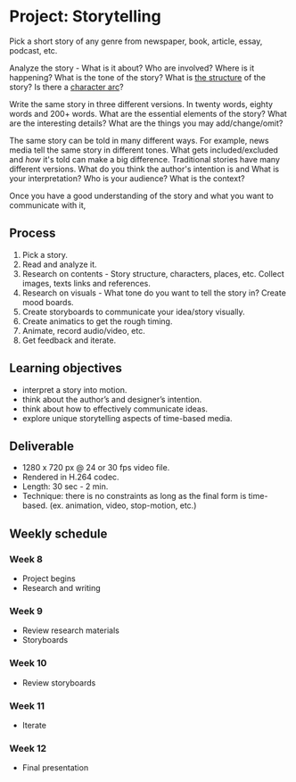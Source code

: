 # Project: Storytelling

Pick a short story of any genre from newspaper, book, article, essay, podcast, etc.

Analyze the story - What is it about? Who are involved? Where is it happening? What is the tone of the story? What is [the structure](https://en.wikipedia.org/wiki/Dramatic_structure) of the story? Is there a [character arc](https://en.wikipedia.org/wiki/Character_arc)?

Write the same story in three different versions. In twenty words, eighty words and 200+ words. What are the essential elements of the story? What are the interesting details? What are the things you may add/change/omit?

The same story can be told in many different ways. For example, news media tell the same story in different tones. What gets included/excluded and *how* it's told can make a big difference. Traditional stories have many different versions. What do you think the author's intention is and What is your interpretation? Who is your audience? What is the context?

Once you have a good understanding of the story and what you want to communicate with it, 


## Process
1. Pick a story.
1. Read and analyze it.
1. Research on contents - Story structure, characters, places, etc. Collect images, texts links and references.
1. Research on visuals - What tone do you want to tell the story in? Create mood boards.
1. Create storyboards to communicate your idea/story visually.
1. Create animatics to get the rough timing.
1. Animate, record audio/video, etc.
1. Get feedback and iterate.


## Learning objectives
- interpret a story into motion.
- think about the author’s and designer’s intention.
- think about how to effectively communicate ideas.
- explore unique storytelling aspects of time-based media.

## Deliverable
- 1280 x 720 px @ 24 or 30 fps video file.
- Rendered in H.264 codec.
- Length: 30 sec - 2 min.
- Technique: there is no constraints as long as the final form is time-based. (ex. animation, video, stop-motion, etc.)

## Weekly schedule

### Week 8
- Project begins
- Research and writing

### Week 9
- Review research materials
- Storyboards

### Week 10
- Review storyboards

### Week 11
- Iterate

### Week 12
- Final presentation

